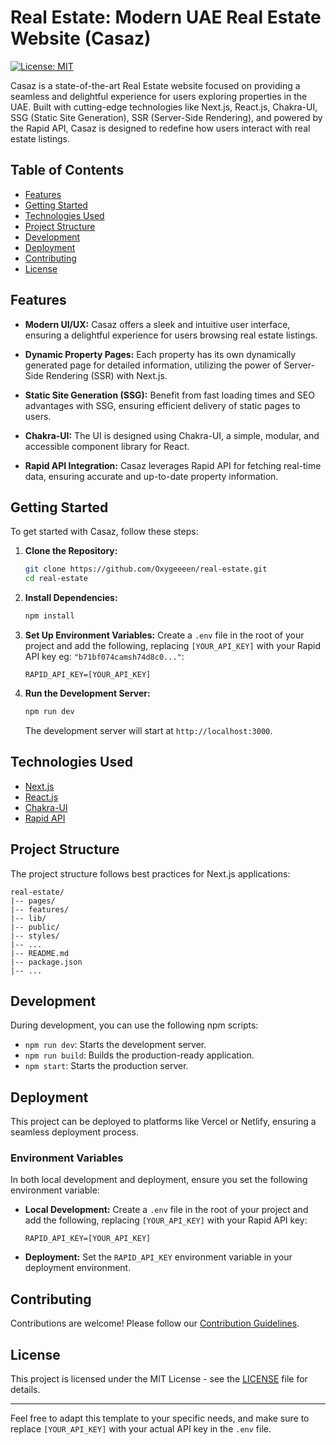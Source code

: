 # Real Estate: Modern UAE Real Estate Website (Casaz)

[![License: MIT](https://img.shields.io/badge/License-MIT-yellow.svg)](https://opensource.org/licenses/MIT)

Casaz is a state-of-the-art Real Estate website focused on providing a seamless and delightful experience for users exploring properties in the UAE. Built with cutting-edge technologies like Next.js, React.js, Chakra-UI, SSG (Static Site Generation), SSR (Server-Side Rendering), and powered by the Rapid API, Casaz is designed to redefine how users interact with real estate listings.

## Table of Contents

- [Features](#features)
- [Getting Started](#getting-started)
- [Technologies Used](#technologies-used)
- [Project Structure](#project-structure)
- [Development](#development)
- [Deployment](#deployment)
- [Contributing](#contributing)
- [License](#license)

## Features

- **Modern UI/UX:** Casaz offers a sleek and intuitive user interface, ensuring a delightful experience for users browsing real estate listings.

- **Dynamic Property Pages:** Each property has its own dynamically generated page for detailed information, utilizing the power of Server-Side Rendering (SSR) with Next.js.

- **Static Site Generation (SSG):** Benefit from fast loading times and SEO advantages with SSG, ensuring efficient delivery of static pages to users.

- **Chakra-UI:** The UI is designed using Chakra-UI, a simple, modular, and accessible component library for React.

- **Rapid API Integration:** Casaz leverages Rapid API for fetching real-time data, ensuring accurate and up-to-date property information.

## Getting Started

To get started with Casaz, follow these steps:

1. **Clone the Repository:**
   ```bash
   git clone https://github.com/Oxygeeeen/real-estate.git
   cd real-estate
   ```

2. **Install Dependencies:**
   ```bash
   npm install
   ```

3. **Set Up Environment Variables:**
   Create a `.env` file in the root of your project and add the following, replacing `[YOUR_API_KEY]` with your Rapid API key eg: `"b71bf074camsh74d8c0..."`:
   ```env
   RAPID_API_KEY=[YOUR_API_KEY]
   ```

4. **Run the Development Server:**
   ```bash
   npm run dev
   ```

   The development server will start at `http://localhost:3000`.

## Technologies Used

- [Next.js](https://nextjs.org/)
- [React.js](https://reactjs.org/)
- [Chakra-UI](https://chakra-ui.com/)
- [Rapid API](https://rapidapi.com/)

## Project Structure

The project structure follows best practices for Next.js applications:

```
real-estate/
|-- pages/
|-- features/
|-- lib/
|-- public/
|-- styles/
|-- ...
|-- README.md
|-- package.json
|-- ...
```

## Development

During development, you can use the following npm scripts:

- `npm run dev`: Starts the development server.
- `npm run build`: Builds the production-ready application.
- `npm start`: Starts the production server.

## Deployment

This project can be deployed to platforms like Vercel or Netlify, ensuring a seamless deployment process.

### Environment Variables

In both local development and deployment, ensure you set the following environment variable:

- **Local Development:** Create a `.env` file in the root of your project and add the following, replacing `[YOUR_API_KEY]` with your Rapid API key:
  ```env
  RAPID_API_KEY=[YOUR_API_KEY]
  ```

- **Deployment:** Set the `RAPID_API_KEY` environment variable in your deployment environment.

## Contributing

Contributions are welcome! Please follow our [Contribution Guidelines](CONTRIBUTING.md).

## License

This project is licensed under the MIT License - see the [LICENSE](LICENSE) file for details.
  
---

Feel free to adapt this template to your specific needs, and make sure to replace `[YOUR_API_KEY]` with your actual API key in the `.env` file.
